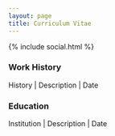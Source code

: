 ```yaml
---
layout: page
title: Curriculum Vitae
---
```


{% include social.html %}

### Work History

History | Description | Date


### Education

Institution | Description | Date

